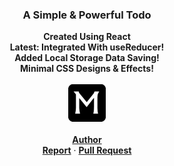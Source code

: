 <p align="center">
  <h3 align="center">A Simple & Powerful Todo </h3>

  <p align="center">
  <b>Created Using React </b>
  <br />
  <b>Latest: Integrated With useReducer! </b>
  <br />
    <b> Added Local Storage Data Saving!</b>
    <br />
    <b> Minimal CSS Designs & Effects!</b>
    <br /><br />
    <a href="#"><img src="https://github.com/mza-codes/minimal-react/blob/62fd10162f49d62abf1aa6b4ec1d5fadbab4a38f/public/logo.png" width="60" alt="apple-touch-icon-Copy" border="0"></a>
    <br/> <br/>
    <a href="https://github.com/mza-codes/"><strong>Author</strong></a>
    <br/>
    <a href="https://github.com/mza-codes/TodoApp-mza/issues/"><strong>Report</strong></a>
    ·
    <a href="https://github.com/mza-codes/TodoApp-mza/pulls/"><strong>Pull Request</strong></a>
  </p>
</p>
